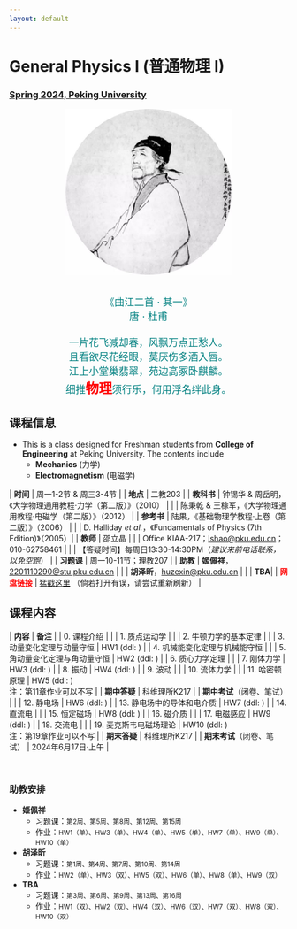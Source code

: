 ```yaml
---
layout: default
---
```


<style>
table {
  font-family: arial, sans-serif;
  border-collapse: collapse;
  width: 100%;
}

td, th {
  border: 1px solid #dddddd;
  text-align: left;
  padding: 8px;
}

tr:nth-child(odd) {
  background-color: #dddddd;
}
</style>


<!-- <h2>
<font color="red">
*** Notice: links are not maintained after the end of course! 
</font>
</h2> -->

# <b>General Physics I (普通物理 I)</b>

### <u>Spring 2024, Peking University</u>

<div style="display: flex; justify-content: center;">
<img src="../phy20/dufu.jpeg" width="300" height="300">
</div>

<p align="center">
<font color="teal" size="4">
<br> 《曲江二首 · 其一》<br>
唐 · 杜甫 <br>
<br>
一片花飞减却春，风飘万点正愁人。 <br>
且看欲尽花经眼，莫厌伤多酒入唇。 <br>
江上小堂巢翡翠，苑边高冢卧麒麟。 <br>
细推<font color="red" size="5"><b>物理</b></font>须行乐，何用浮名绊此身。 <br>
</font>
</p>

## 课程信息

- This is a class designed for Freshman students from <b>College of Engineering</b> at Peking University. The contents include
  - **Mechanics** (力学)
  - **Electromagnetism** (电磁学)

<!-- 
<div style="display: flex; justify-content: center;">
<a href="https://disk.pku.edu.cn/link/DFD02EC7E930172C5B6B31EF57327843" target="_blank"><img src="lecturenote_mechanics.png" width="100%"></a>
&nbsp; &nbsp;
<a href="https://disk.pku.edu.cn/link/DFD02EC7E930172C5B6B31EF57327843" target="_blank"><img src="lecturenote_electromagnetism.png" width="94%"></a>
</div> 
-->

| **时间** |  周一1-2节 & 周三3-4节 |
| **地点** |  二教203 |
| **教科书** | 钟锡华 & 周岳明，《大学物理通用教程·力学（第二版）》（2010） |
| | 陈秉乾 & 王稼军，《大学物理通用教程·电磁学（第二版）》（2012） |
| **参考书** | 陆果，《基础物理学教程·上卷（第二版）》（2006） |
| | D. Halliday *et al.*，《Fundamentals of Physics (7th Edition)》（2005）|
| **教师** | 邵立晶 | 
| | Office KIAA-217；lshao@pku.edu.cn；010-62758461 | 
| | 【答疑时间】每周日13:30-14:30PM（*建议来前电话联系，以免空跑*） | 
| **习题课** | 周一10-11节；理教207 |
| **助教** | **姬佩祥**，2201110290@stu.pku.edu.cn |
| | **胡泽昕**，huzexin@pku.edu.cn |
| | **TBA**|
| <font color="red"><b>网盘链接</b></font> | [猛戳这里](https://disk.pku.edu.cn:443/link/D86FCF0A773EDD5C29FDA0597FFCD2C2) （倘若打开有误，请尝试重新刷新） |

<p></p>

## 课程内容

| **内容** | **备注** |
| 0. 课程介绍 | |
| 1. 质点运动学 | |
| 2. 牛顿力学的基本定律 | |
| 3. 动量变化定理与动量守恒 | HW1 (ddl: ) |
| 4. 机械能变化定理与机械能守恒 | |
| 5. 角动量变化定理与角动量守恒 | HW2 (ddl: ) |
| 6. 质心力学定理 | |
| 7. 刚体力学 | HW3 (ddl: ) |
| 8. 振动 | HW4 (ddl: ) |
| 9. 波动 | |
| 10. 流体力学 | |
| 11. 哈密顿原理 | HW5 (ddl: )<br>注：第11章作业可以不写 |
| **期中答疑** | 科维理所K217 |
| **期中考试**（闭卷、笔试） |  |
| 12. 静电场 |  HW6 (ddl: )  |
| 13. 静电场中的导体和电介质 | HW7 (ddl: ) |
| 14. 直流电 |  |
| 15. 恒定磁场 | HW8 (ddl: ) |
| 16. 磁介质 |  |
| 17. 电磁感应 | HW9 (ddl: ) |
| 18. 交流电 | |
| 19. 麦克斯韦电磁场理论 | HW10 (ddl: )<br>注：第19章作业可以不写 |
| **期末答疑** | 科维理所K217 |
| **期末考试**（闭卷、笔试） |  2024年6月17日·上午 |

<br>

### 助教安排

- **姬佩祥**
  - 习题课：<small>第2周、第5周、第8周、第12周、第15周</small>
  - 作业：<small>HW1（单）、HW3（单）、HW4（单）、HW5（单）、HW7（单）、HW9（单）、HW10（单）</small>
- **胡泽昕**
  - 习题课：<small>第1周、第4周、第7周、第10周、第14周</small>
  - 作业：<small>HW2（单）、HW3（双）、HW5（双）、HW6（单）、HW8（单）、HW9（双）</small>
- **TBA**
  - 习题课：<small>第3周、第6周、第9周、第13周、第16周</small>
  - 作业：<small>HW1（双）、HW2（双）、HW4（双）、HW6（双）、HW7（双）、HW8（双）、HW10（双）</small>

<p></p>

<!-- ## 学生对课程的总体评价

<div style="display: flex; justify-content: center;">
<img src="phy22_score.png" width="880">
</div> -->

<script type="text/x-mathjax-config">
  MathJax.Hub.Config({
    tex2jax: {
      inlineMath: [ ['$','$'] ],
      processEscapes: true
    }
  });
</script>
<script type="text/javascript" src="https://cdn.mathjax.org/mathjax/latest/MathJax.js?config=TeX-AMS-MML_HTMLorMML">
</script>


